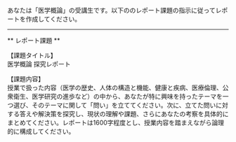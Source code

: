 あなたは「医学概論」の受講生です。以下ののレポート課題の指示に従ってレポートを作成してください。

---------------------------------------
** レポート課題 **

【課題タイトル】  
医学概論 探究レポート

【課題内容】  
授業で扱った内容（医学の歴史、人体の構造と機能、健康と疾病、医療倫理、公衆衛生、医学研究の進歩など）の中から、あなたが特に興味を持ったテーマを一つ選び、そのテーマに関して「問い」を立ててください。次に、立てた問いに対する答えや解決策を探究し、現状の理解や課題、さらにあなたの考察を具体的にまとめてください。レポートは1600字程度とし、授業内容を踏まえながら論理的に構成してください。